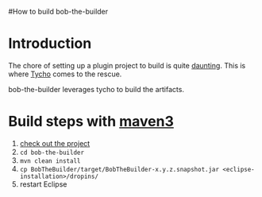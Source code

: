 #How to build bob-the-builder
# Introduction #

The chore of setting up a plugin project to build is quite [daunting](http://zeroturnaround.com/articles/building-eclipse-plug-ins-with-maven-3-and-tycho/). This is where [Tycho](http://www.eclipse.org/tycho/) comes to the rescue.

bob-the-builder leverages tycho to build the artifacts.

# Build steps with [maven3](http://maven.apache.org/) #

  1. [check out the project](http://code.google.com/a/eclipselabs.org/p/bob-the-builder/source/checkout)
  1. `cd bob-the-builder`
  1. `mvn clean install`
  1. `cp BobTheBuilder/target/BobTheBuilder-x.y.z.snapshot.jar <eclipse-installation>/dropins/`
  1. restart Eclipse